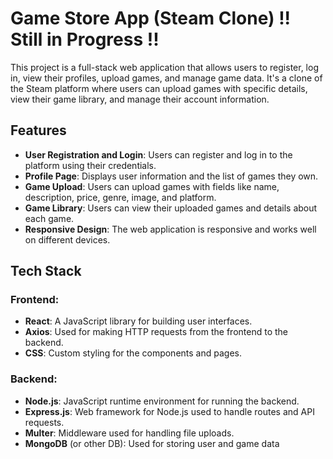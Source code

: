 # Game Store App (Steam Clone) !! Still in Progress !!

This project is a full-stack web application that allows users to register, log in, view their profiles, upload games, and manage game data. It's a clone of the Steam platform where users can upload games with specific details, view their game library, and manage their account information.

## Features

- **User Registration and Login**: Users can register and log in to the platform using their credentials.
- **Profile Page**: Displays user information and the list of games they own.
- **Game Upload**: Users can upload games with fields like name, description, price, genre, image, and platform.
- **Game Library**: Users can view their uploaded games and details about each game.
- **Responsive Design**: The web application is responsive and works well on different devices.

## Tech Stack

### Frontend:
- **React**: A JavaScript library for building user interfaces.
- **Axios**: Used for making HTTP requests from the frontend to the backend.
- **CSS**: Custom styling for the components and pages.

### Backend:
- **Node.js**: JavaScript runtime environment for running the backend.
- **Express.js**: Web framework for Node.js used to handle routes and API requests.
- **Multer**: Middleware used for handling file uploads.
- **MongoDB** (or other DB): Used for storing user and game data
